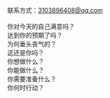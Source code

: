 联系方式：3103896408@qq.com
<br />
<br />
你对今天的自己满意吗？<br />
达到你的预期了吗？<br />
为何垂头丧气的？<br />
这还是你吗？<br />
你想做什么？<br />
你能做什么？<br />
你需要准备什么？<br />
你何时行动？
